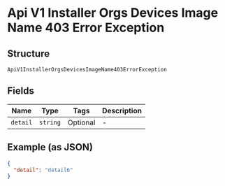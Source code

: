 
# Api V1 Installer Orgs Devices Image Name 403 Error Exception

## Structure

`ApiV1InstallerOrgsDevicesImageName403ErrorException`

## Fields

| Name | Type | Tags | Description |
|  --- | --- | --- | --- |
| `detail` | `string` | Optional | - |

## Example (as JSON)

```json
{
  "detail": "detail6"
}
```

